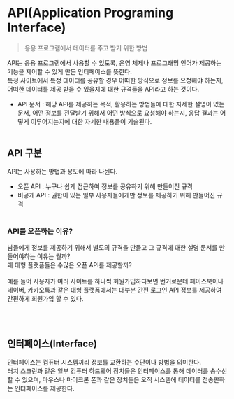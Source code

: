 # API(Application Programing Interface)
> 응용 프로그램에서 데이터를 주고 받기 위한 방법

API는 응용 프로그램에서 사용할 수 있도록, 운영 체제나 프로그래밍 언어가 제공하는 기능을 제어할 수 있게 만든 인터페이스를 뜻한다.<br>
특정 사이트에서 특정 데이터를 공유할 경우 어떠한 방식으로 정보를 요청해야 하는지, 어떠한 데이터를 제공 받을 수 있을지에 대한 규격들을 API라고 하는 것이다.
* API 문서 : 해당 API를 제공하는 목적, 활용하는 방법들에 대한 자세한 설명이 있는 문서, 어떤 정보를 전달받기 위해서 어떤 방식으로 요청해야 하는지, 응답 결과는 어떻게 이루어지는지에 대한 자세한 내용들이 기술된다.
<br><br>

## API 구분
API는 사용하는 방법과 용도에 따라 나뉜다.
* 오픈 API : 누구나 쉽게 접근하여 정보를 공유하기 위해 만들어진 규격 
* 비공개 API : 권한이 있는 일부 사용자들에게만 정보를 제공하기 위해 만들어진 규격
<br><br>


### API를 오픈하는 이유?
남들에게 정보를 제공하기 위해서 별도의 규격을 만들고 그 규격에 대한 설명 문서를 만들어야하는 이유는 뭘까?<br>
왜 대형 플랫폼들은 수많은 오픈 API를 제공할까?<br><br>
예를 들어 사용자가 여러 사이트를 하나씩 회원가입하다보면 번거로운데 페이스북이나 네이버, 카카오톡과 같은 대형 플랫폼에서는 대부분 간편 로그인 API 정보를 제공하여 간편하게 회원가입 할 수 있다.


<br><br>
## 인터페이스(Interface)
인터페이스는 컴퓨터 시스템끼리 정보를 교환하는 수단이나 방법을 의미한다.<br>
터치 스크린과 같은 일부 컴퓨터 하드웨어 장치들은 인터페이스를 통해 데이터를 송수신 할 수 있으며, 마우스나 마이크론 폰과 같은 장치들은 오직 시스템에 데이터를 전송만하는 인터페이스를 제공한다.

